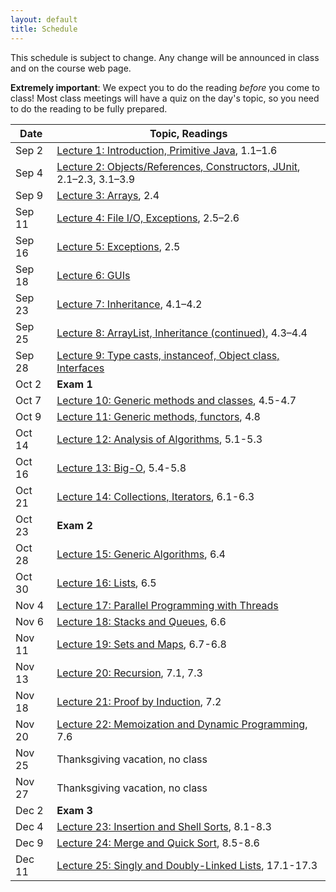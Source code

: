 ```yaml
---
layout: default
title: Schedule
---
```


This schedule is subject to change.  Any change will be announced in class and on the course web page.

<div class="callout">
<b>Extremely important</b>: We expect you to do the reading <i>before</i> you come to class!  Most class meetings will have a quiz on the day's topic, so you need to do the reading to be fully prepared.
</div>

Date | Topic, Readings
---- | ---------------
Sep 2 | [Lecture 1: Introduction, Primitive Java](lectures/lecture01.html), 1.1&ndash;1.6
Sep 4 | [Lecture 2: Objects/References, Constructors, JUnit](lectures/lecture02.html), 2.1&ndash;2.3, 3.1&ndash;3.9
Sep 9 | [Lecture 3: Arrays](lectures/lecture03.html), 2.4
Sep 11 | [Lecture 4: File I/O, Exceptions](lectures/lecture04.html), 2.5&ndash;2.6
Sep 16 | [Lecture 5: Exceptions](lectures/lecture05.html), 2.5
Sep 18 | [Lecture 6: GUIs](lectures/lecture06.html)
Sep 23 | [Lecture 7: Inheritance](lectures/lecture07.html), 4.1&ndash;4.2
Sep 25 | [Lecture 8: ArrayList, Inheritance (continued)](lectures/lecture08.html), 4.3&ndash;4.4
Sep 28 | [Lecture 9: Type casts, instanceof, Object class, Interfaces](lectures/lecture09.html)
Oct 2 | **Exam 1**
Oct 7 | [Lecture 10: Generic methods and classes](lectures/lecture10.html), 4.5-4.7
Oct 9 | [Lecture 11: Generic methods, functors](lectures/lecture11.html), 4.8
Oct 14 | [Lecture 12: Analysis of Algorithms](lectures/lecture12.html), 5.1-5.3
Oct 16 | [Lecture 13: Big-O](lectures/lecture13.html), 5.4-5.8
Oct 21 | [Lecture 14: Collections, Iterators](lectures/lecture14.html), 6.1-6.3
Oct 23 | **Exam 2**
Oct 28 | [Lecture 15: Generic Algorithms](lectures/lecture15.html), 6.4
Oct 30 | [Lecture 16: Lists](lectures/lecture16.html), 6.5
Nov 4 | [Lecture 17: Parallel Programming with Threads](lectures/lecture17.html)
Nov 6 | [Lecture 18: Stacks and Queues](lectures/lecture18.html), 6.6
Nov 11 | [Lecture 19: Sets and Maps](lectures/lecture19.html), 6.7-6.8
Nov 13 | [Lecture 20: Recursion](lectures/lecture20.html), 7.1, 7.3
Nov 18 | [Lecture 21: Proof by Induction](lectures/lecture21.html), 7.2
Nov 20 | [Lecture 22: Memoization and Dynamic Programming](lectures/lecture22.html), 7.6
Nov 25 | Thanksgiving vacation, no class
Nov 27 | Thanksgiving vacation, no class
Dec 2 | **Exam 3**
Dec 4 | [Lecture 23: Insertion and Shell Sorts](lectures/lecture23.html), 8.1-8.3
Dec 9 | [Lecture 24: Merge and Quick Sort](lectures/lecture24.html), 8.5-8.6
Dec 11 | [Lecture 25: Singly and Doubly-Linked Lists](lectures/lecture25.html), 17.1-17.3

<!--
> Week | Topic, Readings | CloudCoder Exercises
> Week 1 (May 18&ndash;22) | [Lecture 1: Introduction, Primitive Java](lectures/lecture01.html), 1.1&ndash;1.6 <br> [Lecture 2: Objects/References, Constructors, JUnit](lectures/lecture02.html), 2.1&ndash;2.3, 3.1&ndash;3.9 <br> [Lecture 3: Arrays](lectures/lecture03.html), 2.4
> Week 2 (May 25&ndash;29) | [Lecture 4: File I/O, Exceptions](lectures/lecture04.html), 2.5&ndash;2.6 <br> [Lecture 5: Exceptions](lectures/lecture05.html), 2.5 <br> [Lecture 6: GUIs](lectures/lecture06.html)
> Week 3 (June 1&ndash;5) | [Lecture 7: Inheritance](lectures/lecture07.html), 4.1&ndash;4.2 <br> [Lecture 8: ArrayList, Inheritance (continued)](lectures/lecture08.html), 4.3&ndash;4.4 <br> [Lecture 9: Type casts, instanceof, Object class, Interfaces](lectures/lecture09.html)<br> **Exam 1** (Thursday, June 4th) 
> Week 4 (June 8&ndash;12) | [Lecture 10: Generic methods and classes](lectures/lecture10.html), 4.5-4.7 <br> [Lecture 11: Generic methods, functors](lectures/lecture11.html), 4.8
> Week 5 (June 15&ndash;19) | [Lecture 12: Analysis of Algorithms](lectures/lecture12.html), 5.1-5.3 <br> [Lecture 12a: Code Comments](lectures/lecture12a.html) <br> [Lecture 13: Big-O](lectures/lecture13.html), 5.4-5.8
> Week 6 (June 22&ndash;26) | [Lecture 14: Collections, Iterators](lectures/lecture14.html), 6.1-6.3 <br> [Lecture 15: Generic Algorithms](lectures/lecture15.html), 6.4, [Lecture 16: Lists](lectures/lecture16.html), 6.5 |
> Week 7 (June 29&ndash;July 3) | No class |
> Week 8 (July 6&ndash;10) |  [Lecture 17: Parallel Programming with Threads](lectures/lecture17.html) <br>**Exam 2** (Thursday, July 9th) | 
> Week 9 (July 13&ndash;17) | [Lecture 18: Stacks and Queues](lectures/lecture18.html), 6.6 <br> [Lecture 19: Sets and Maps](lectures/lecture19.html), 6.7-6.8 | 
> Week 10 (July 20&ndash;24) | [Lecture 20: Recursion](lectures/lecture20.html), 7.1, 7.3 <br> [Lecture 21: Proof by Induction](lectures/lecture21.html), 7.2 |
> Week 11 (July 27&ndash;July 31) | [Lecture 22: Memoization and Dynamic Programming](lectures/lecture22.html), 7.6 <br> [Lecture 23: Insertion and Shell Sorts](lectures/lecture23.html), 8.1-8.3  |
> Week 12 (Aug 3&ndash;7) |  [Lecture 24: Merge and Quick Sort](lectures/lecture24.html), 8.5-8.6 <br>**Exam 3** (Thursday, Aug 6th) |
> Week 13 (Aug 10&ndash;14) | [Lecture 25: Singly and Doubly-Linked Lists](lectures/lecture25.html), 17.1-17.3<br>**Final Exam** (Thursday, August 13th) | 
-->
